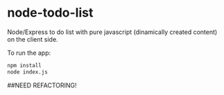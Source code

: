 # node-todo-list
Node/Express to do list with pure javascript (dinamically created content) on the client side.

To run the app:
```bash
npm install
node index.js
```
##NEED REFACTORING!
